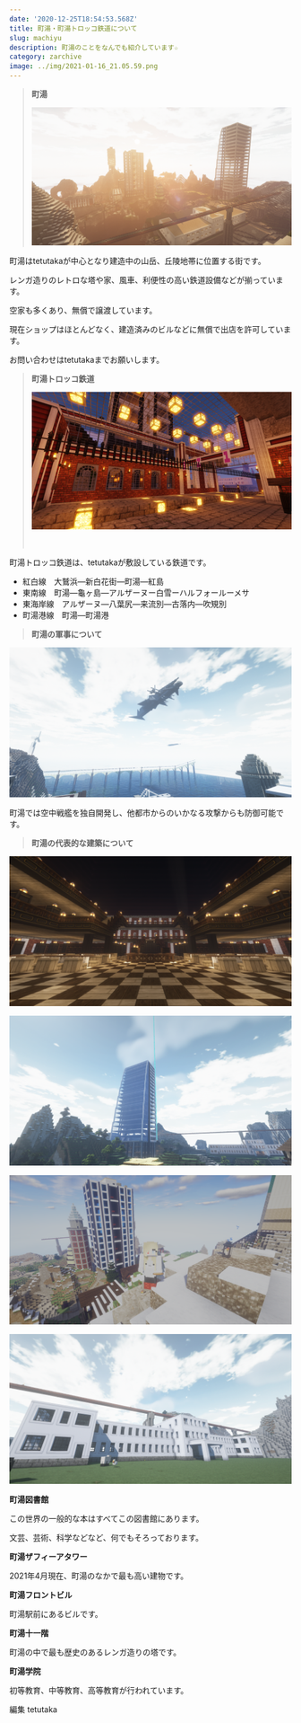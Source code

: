 ```yaml
---
date: '2020-12-25T18:54:53.568Z'
title: 町湯・町湯トロッコ鉄道について
slug: machiyu
description: 町湯のことをなんでも紹介しています☆
category: zarchive
image: ../img/2021-01-16_21.05.59.png
---
```

> **町湯**
>
> ![](/img/2021-03-12_22.57.12.png)

町湯はtetutakaが中心となり建造中の山岳、丘陵地帯に位置する街です。

レンガ造りのレトロな塔や家、風車、利便性の高い鉄道設備などが揃っています。

空家も多くあり、無償で譲渡しています。

現在ショップはほとんどなく、建造済みのビルなどに無償で出店を許可しています。

お問い合わせはtetutakaまでお願いします。

> **町湯トロッコ鉄道**
>
> ![](/img/2021-03-21_21.30.23.png)
>
> ![]()

町湯トロッコ鉄道は、tetutakaが敷設している鉄道です。

* 紅白線　大鷲浜―新白花街―町湯―紅島
* 東南線　町湯―龜ヶ島―アルザーヌー白雪ーハルフォールーメサ
* 東海岸線　アルザーヌ―八葉尻―来流別―古落内―吹䂓別
* 町湯港線　町湯―町湯港

> **町湯の軍事について**

![](/img/2021-03-17_21.36.11.png)

町湯では空中戦艦を独自開発し、他都市からのいかなる攻撃からも防御可能です。



> **町湯の代表的な建築について**

![町湯図書館](/img/2021-03-20_03.45.46.png)

![町湯ザフィーアタワー](/img/2021-03-12_19.25.14.png)

![右に見えるのが町湯フロントビルで、左に見えるのが町湯十一階](/img/2021-01-16_20.49.43.png)

![町湯学院](/img/2021-02-12_20.54.13.png)

**町湯図書館**

この世界の一般的な本はすべてこの図書館にあります。

文芸、芸術、科学などなど、何でもそろっております。

**町湯ザフィーアタワー**

2021年4月現在、町湯のなかで最も高い建物です。

**町湯フロントビル**

町湯駅前にあるビルです。

**町湯十一階**

町湯の中で最も歴史のあるレンガ造りの塔です。

**町湯学院**

初等教育、中等教育、高等教育が行われています。

編集 tetutaka
